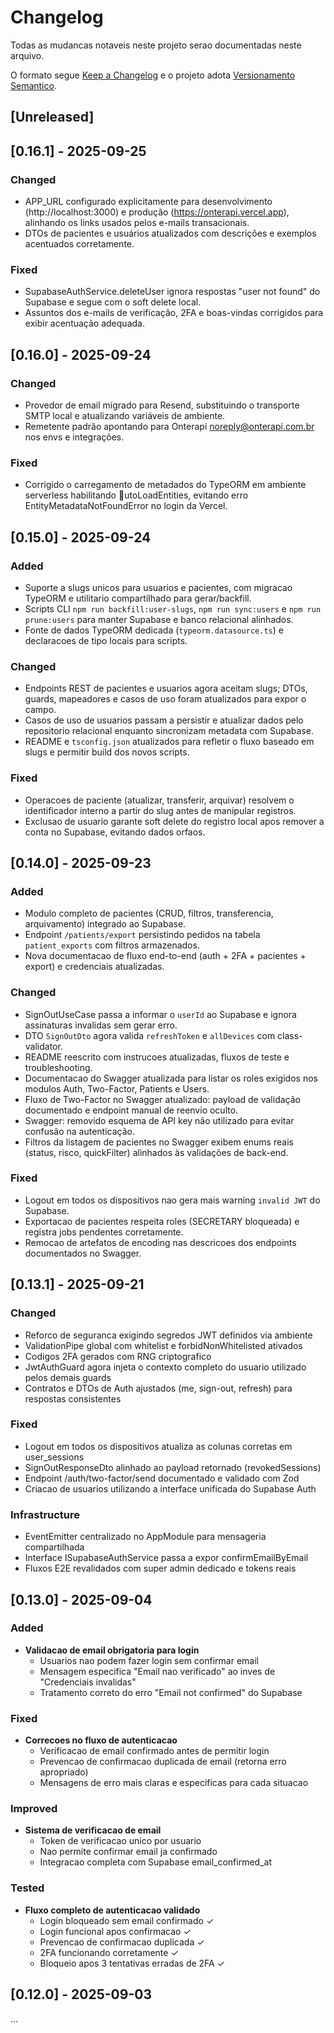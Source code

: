 # Changelog

Todas as mudancas notaveis neste projeto serao documentadas neste arquivo.

O formato segue [Keep a Changelog](https://keepachangelog.com/pt-BR/1.0.0/) e o projeto adota [Versionamento Semantico](https://semver.org/lang/pt-BR/).

## [Unreleased]

## [0.16.1] - 2025-09-25

### Changed
- APP_URL configurado explicitamente para desenvolvimento (http://localhost:3000) e produção (https://onterapi.vercel.app), alinhando os links usados pelos e-mails transacionais.
- DTOs de pacientes e usuários atualizados com descrições e exemplos acentuados corretamente.

### Fixed
- SupabaseAuthService.deleteUser ignora respostas "user not found" do Supabase e segue com o soft delete local.
- Assuntos dos e-mails de verificação, 2FA e boas-vindas corrigidos para exibir acentuação adequada.


## [0.16.0] - 2025-09-24

### Changed
- Provedor de email migrado para Resend, substituindo o transporte SMTP local e atualizando variáveis de ambiente.
- Remetente padrão apontando para Onterapi <noreply@onterapi.com.br> nos envs e integrações.

### Fixed
- Corrigido o carregamento de metadados do TypeORM em ambiente serverless habilitando utoLoadEntities, evitando erro EntityMetadataNotFoundError no login da Vercel.


## [0.15.0] - 2025-09-24

### Added
- Suporte a slugs unicos para usuarios e pacientes, com migracao TypeORM e utilitario compartilhado para gerar/backfill.
- Scripts CLI `npm run backfill:user-slugs`, `npm run sync:users` e `npm run prune:users` para manter Supabase e banco relacional alinhados.
- Fonte de dados TypeORM dedicada (`typeorm.datasource.ts`) e declaracoes de tipo locais para scripts.

### Changed
- Endpoints REST de pacientes e usuarios agora aceitam slugs; DTOs, guards, mapeadores e casos de uso foram atualizados para expor o campo.
- Casos de uso de usuarios passam a persistir e atualizar dados pelo repositorio relacional enquanto sincronizam metadata com Supabase.
- README e `tsconfig.json` atualizados para refletir o fluxo baseado em slugs e permitir build dos novos scripts.

### Fixed
- Operacoes de paciente (atualizar, transferir, arquivar) resolvem o identificador interno a partir do slug antes de manipular registros.
- Exclusao de usuario garante soft delete do registro local apos remover a conta no Supabase, evitando dados orfaos.


## [0.14.0] - 2025-09-23

### Added
- Modulo completo de pacientes (CRUD, filtros, transferencia, arquivamento) integrado ao Supabase.
- Endpoint `/patients/export` persistindo pedidos na tabela `patient_exports` com filtros armazenados.
- Nova documentacao de fluxo end-to-end (auth + 2FA + pacientes + export) e credenciais atualizadas.

### Changed
- SignOutUseCase passa a informar o `userId` ao Supabase e ignora assinaturas invalidas sem gerar erro.
- DTO `SignOutDto` agora valida `refreshToken` e `allDevices` com class-validator.
- README reescrito com instrucoes atualizadas, fluxos de teste e troubleshooting.
- Documentacao do Swagger atualizada para listar os roles exigidos nos modulos Auth, Two-Factor, Patients e Users.
- Fluxo de Two-Factor no Swagger atualizado: payload de validação documentado e endpoint manual de reenvio oculto.
- Swagger: removido esquema de API key não utilizado para evitar confusão na autenticação.
- Filtros da listagem de pacientes no Swagger exibem enums reais (status, risco, quickFilter) alinhados às validações de back-end.

### Fixed
- Logout em todos os dispositivos nao gera mais warning `invalid JWT` do Supabase.
- Exportacao de pacientes respeita roles (SECRETARY bloqueada) e registra jobs pendentes corretamente.
- Remocao de artefatos de encoding nas descricoes dos endpoints documentados no Swagger.

## [0.13.1] - 2025-09-21

### Changed
- Reforco de seguranca exigindo segredos JWT definidos via ambiente
- ValidationPipe global com whitelist e forbidNonWhitelisted ativados
- Codigos 2FA gerados com RNG criptografico
- JwtAuthGuard agora injeta o contexto completo do usuario utilizado pelos demais guards
- Contratos e DTOs de Auth ajustados (me, sign-out, refresh) para respostas consistentes

### Fixed
- Logout em todos os dispositivos atualiza as colunas corretas em user_sessions
- SignOutResponseDto alinhado ao payload retornado (revokedSessions)
- Endpoint /auth/two-factor/send documentado e validado com Zod
- Criacao de usuarios utilizando a interface unificada do Supabase Auth

### Infrastructure
- EventEmitter centralizado no AppModule para mensageria compartilhada
- Interface ISupabaseAuthService passa a expor confirmEmailByEmail
- Fluxos E2E revalidados com super admin dedicado e tokens reais

## [0.13.0] - 2025-09-04

### Added
- **Validacao de email obrigatoria para login**
  - Usuarios nao podem fazer login sem confirmar email
  - Mensagem especifica "Email nao verificado" ao inves de "Credenciais invalidas"
  - Tratamento correto do erro "Email not confirmed" do Supabase

### Fixed
- **Correcoes no fluxo de autenticacao**
  - Verificacao de email confirmado antes de permitir login
  - Prevencao de confirmacao duplicada de email (retorna erro apropriado)
  - Mensagens de erro mais claras e especificas para cada situacao

### Improved
- **Sistema de verificacao de email**
  - Token de verificacao unico por usuario
  - Nao permite confirmar email ja confirmado
  - Integracao completa com Supabase email_confirmed_at

### Tested
- **Fluxo completo de autenticacao validado**
  - Login bloqueado sem email confirmado ✓
  - Login funcional apos confirmacao ✓
  - Prevencao de confirmacao duplicada ✓
  - 2FA funcionando corretamente ✓
  - Bloqueio apos 3 tentativas erradas de 2FA ✓

## [0.12.0] - 2025-09-03
...
